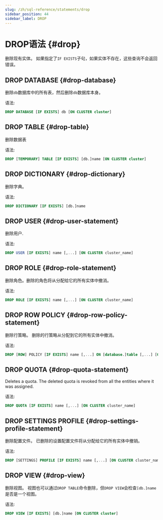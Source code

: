 ```yaml
---
slug: /zh/sql-reference/statements/drop
sidebar_position: 44
sidebar_label: DROP
---
```


# DROP语法 {#drop}

删除现有实体。 如果指定了`IF EXISTS`子句，如果实体不存在，这些查询不会返回错误。

## DROP DATABASE {#drop-database}

删除`db`数据库中的所有表，然后删除`db`数据库本身。

语法:

``` sql
DROP DATABASE [IF EXISTS] db [ON CLUSTER cluster]
```

## DROP TABLE {#drop-table}

删除数据表

语法:

``` sql
DROP [TEMPORARY] TABLE [IF EXISTS] [db.]name [ON CLUSTER cluster]
```

## DROP DICTIONARY {#drop-dictionary}

删除字典。

语法:

``` sql
DROP DICTIONARY [IF EXISTS] [db.]name
```

## DROP USER {#drop-user-statement}

删除用户.

语法:

``` sql
DROP USER [IF EXISTS] name [,...] [ON CLUSTER cluster_name]
```

## DROP ROLE {#drop-role-statement}

删除角色。删除的角色将从分配给它的所有实体中撤消。

语法:

``` sql
DROP ROLE [IF EXISTS] name [,...] [ON CLUSTER cluster_name]
```

## DROP ROW POLICY {#drop-row-policy-statement}

删除行策略。 删除的行策略从分配到它的所有实体中撤消。

语法:

``` sql
DROP [ROW] POLICY [IF EXISTS] name [,...] ON [database.]table [,...] [ON CLUSTER cluster_name]
```

## DROP QUOTA {#drop-quota-statement}

Deletes a quota. The deleted quota is revoked from all the entities where it was assigned.

语法:

``` sql
DROP QUOTA [IF EXISTS] name [,...] [ON CLUSTER cluster_name]
```

## DROP SETTINGS PROFILE {#drop-settings-profile-statement}

删除配置文件。 已删除的设置配置文件将从分配给它的所有实体中撤销。

语法:

``` sql
DROP [SETTINGS] PROFILE [IF EXISTS] name [,...] [ON CLUSTER cluster_name]
```

## DROP VIEW {#drop-view}

删除视图。 视图也可以通过`DROP TABLE`命令删除，但`DROP VIEW`会检查`[db.]name`是否是一个视图。

语法:

``` sql
DROP VIEW [IF EXISTS] [db.]name [ON CLUSTER cluster]
```


